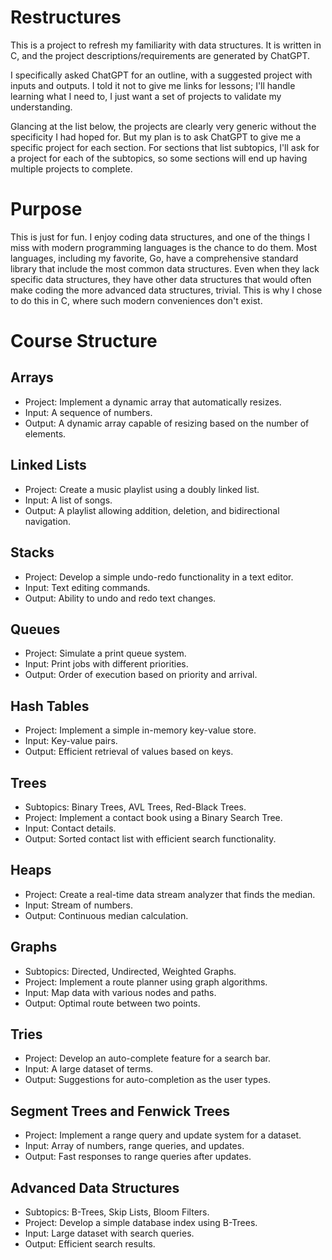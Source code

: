 # Restructures
This is a project to refresh my familiarity with data structures. It is written in C, and the project descriptions/requirements are generated by ChatGPT.

I specifically asked ChatGPT for an outline, with a suggested project with inputs and outputs. I told it not to give me links for lessons; I'll handle learning what I need to, I just want a set of projects to validate my understanding.

Glancing at the list below, the projects are clearly very generic without the specificity I had hoped for. But my plan is to ask ChatGPT to give me a specific project for each section. For sections that list subtopics, I'll ask for a project for each of the subtopics, so some sections will end up having multiple projects to complete.

# Purpose
This is just for fun. I enjoy coding data structures, and one of the things I miss with modern programming languages is the chance to do them. Most languages, including my favorite, Go, have a comprehensive standard library that include the most common data structures. Even when they lack specific data structures, they have other data structures that would often make coding the more advanced data structures, trivial. This is why I chose to do this in C, where such modern conveniences don't exist.

# Course Structure
## Arrays

* Project: Implement a dynamic array that automatically resizes.
* Input: A sequence of numbers.
* Output: A dynamic array capable of resizing based on the number of elements.

## Linked Lists

* Project: Create a music playlist using a doubly linked list.
* Input: A list of songs.
* Output: A playlist allowing addition, deletion, and bidirectional navigation.

## Stacks

* Project: Develop a simple undo-redo functionality in a text editor.
* Input: Text editing commands.
* Output: Ability to undo and redo text changes.

## Queues

* Project: Simulate a print queue system.
* Input: Print jobs with different priorities.
* Output: Order of execution based on priority and arrival.

## Hash Tables

* Project: Implement a simple in-memory key-value store.
* Input: Key-value pairs.
* Output: Efficient retrieval of values based on keys.

## Trees

* Subtopics: Binary Trees, AVL Trees, Red-Black Trees.
* Project: Implement a contact book using a Binary Search Tree.
* Input: Contact details.
* Output: Sorted contact list with efficient search functionality.

## Heaps

* Project: Create a real-time data stream analyzer that finds the median.
* Input: Stream of numbers.
* Output: Continuous median calculation.

## Graphs

* Subtopics: Directed, Undirected, Weighted Graphs.
* Project: Implement a route planner using graph algorithms.
* Input: Map data with various nodes and paths.
* Output: Optimal route between two points.

## Tries

* Project: Develop an auto-complete feature for a search bar.
* Input: A large dataset of terms.
* Output: Suggestions for auto-completion as the user types.

## Segment Trees and Fenwick Trees

* Project: Implement a range query and update system for a dataset.
* Input: Array of numbers, range queries, and updates.
* Output: Fast responses to range queries after updates.

## Advanced Data Structures

* Subtopics: B-Trees, Skip Lists, Bloom Filters.
* Project: Develop a simple database index using B-Trees.
* Input: Large dataset with search queries.
* Output: Efficient search results.